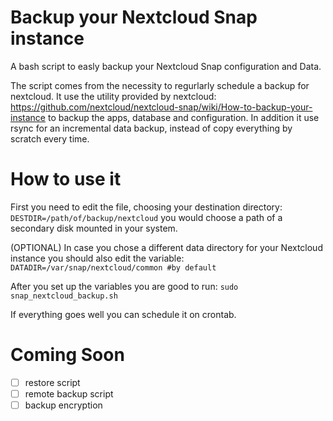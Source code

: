 # Backup your Nextcloud Snap instance
A bash script to easly backup your Nextcloud Snap configuration and Data.

The script comes from the necessity to regurlarly schedule a backup for nextcloud.
It use the utility provided by nextcloud:
https://github.com/nextcloud/nextcloud-snap/wiki/How-to-backup-your-instance
to backup the apps, database and configuration.
In addition it use rsync for an incremental data backup, instead of copy everything by scratch every time.


# How to use it
First you need to edit the file, choosing your destination directory:
`DESTDIR=/path/of/backup/nextcloud`
you would choose a path of a secondary disk mounted in your system.

(OPTIONAL) In case you chose a different data directory for your Nextcloud instance you should also edit the variable:
`DATADIR=/var/snap/nextcloud/common #by default`

After you set up the variables you are good to run:
`sudo snap_nextcloud_backup.sh`

If everything goes well you can schedule it on crontab.

# Coming Soon
- [ ] restore script
- [ ] remote backup script
- [ ] backup encryption
